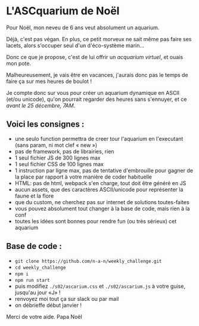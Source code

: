 # L'ASCquarium de Noël

Pour Noël, mon neveu de 6 ans veut absolument un aquarium.

Déjà, c'est pas végan. En plus, ce petit morveux ne sait même pas faire ses lacets, alors s'occuper seul d'un d'éco-système marin...

Donc ce que je propose, c'est de lui offrir un _acquarium virtuel_, et ouais mon pote.

Malheureusement, je vais être en vacances, j'aurais donc pas le temps de faire ça sur mes heures de boulot !

Je compte donc sur vous pour créer un aquarium dynamique en ASCII (et/ou unicode), qu'on pourrait regarder des heures sans s'ennuyer, et ce _avant le 25 décembre, 7AM_.

## Voici les consignes :

- une seulo function permettra de creer tour l'aquarium en l'executant (sans param, ni mot clef « new »)
- pas de framework, pas de librairies, rien
- 1 seul fichier JS de 300 lignes max
- 1 seul fichier CSS de 100 lignes max
- 1 instruction par ligne max, pas de tentative d'embrouille pour gagner de la place par rapport à votre manière de coder habituelle
- HTML: pas de html, webpack s'en charge, tout doit être généré en JS
- aucun assets, que des caractères ASCII/unicode pour représenter la faune et la flore
- que du custom, ne cherchez pas sur internet de solutions toutes-faites
- vous pouvez absolument tout changer à la base de code, mais rien à la conf
- toutes les idées sont bonnes pour rendre fun (ou très sérieux) cet aquarium

## Base de code :

- `git clone https://github.com/n-a-n/weekly_challenge.git`
- `cd weekly_challenge`
- `npm i`
- `npm run start`
- puis modifiez `./s02/ascarium.css` et `./s02/ascarium.js` à votre guise, jusqu'au jour «J» !
- renvoyez moi tout ça sur slack ou par mail
- on débrieffe début janvier !

Merci de votre aide.
Papa Noël
